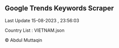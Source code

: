

## Google Trends Keywords Scraper 
 
Last Update 15-08-2023 , 23:56:03

Country List :
VIETNAM.json



© Abdul Muttaqin 
